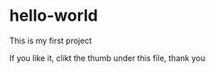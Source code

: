 # hello-world
This is my first project

If you like it, clikt the thumb under this file, thank you 
